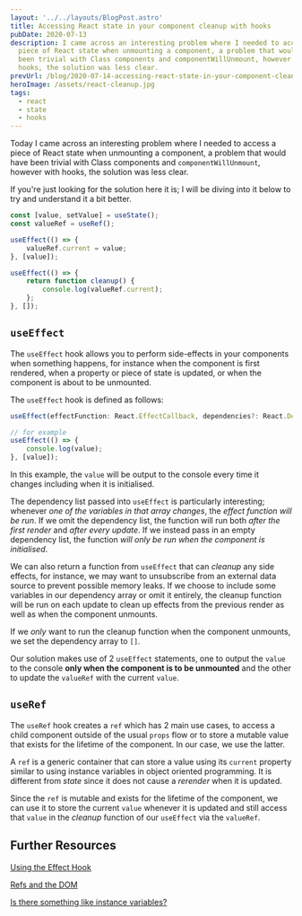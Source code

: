 ```yaml
---
layout: '../../layouts/BlogPost.astro'
title: Accessing React state in your component cleanup with hooks
pubDate: 2020-07-13
description: I came across an interesting problem where I needed to access a
  piece of React state when unmounting a component, a problem that would have
  been trivial with Class components and componentWillUnmount, however with
  hooks, the solution was less clear.
prevUrl: /blog/2020-07-14-accessing-react-state-in-your-component-cleanup-with-hooks/
heroImage: /assets/react-cleanup.jpg
tags:
  - react
  - state
  - hooks
---
```


Today I came across an interesting problem where I needed to access a piece of React state when unmounting a component, a problem that would have been trivial with Class components and `componentWillUnmount`, however with hooks, the solution was less clear.

If you're just looking for the solution here it is; I will be diving into it below to try and understand it a bit better.

```javascript
const [value, setValue] = useState();
const valueRef = useRef();

useEffect(() => {
	valueRef.current = value;
}, [value]);

useEffect(() => {
	return function cleanup() {
		console.log(valueRef.current);
	};
}, []);
```

## `useEffect`

The `useEffect` hook allows you to perform side-effects in your components when something happens, for instance when the component is first rendered, when a property or piece of state is updated, or when the component is about to be unmounted.

The `useEffect` hook is defined as follows:

```javascript
useEffect(effectFunction: React.EffectCallback, dependencies?: React.DependencyList | undefined)

// for example
useEffect(() => {
    console.log(value);
}, [value]);
```

In this example, the `value` will be output to the console every time it changes including when it is initialised.

The dependency list passed into `useEffect` is particularly interesting; whenever _one of the variables in that array changes_, the _effect function will be run_. If we omit the dependency list, the function will run both _after the first render_ and _after every update_. If we instead pass in an empty dependency list, the function _will only be run when the component is initialised_.

We can also return a function from `useEffect` that can _cleanup_ any side effects, for instance, we may want to unsubscribe from an external data source to prevent possible memory leaks. If we choose to include some variables in our dependency array or omit it entirely, the cleanup function will be run on each update to clean up effects from the previous render as well as when the component unmounts.

If we _only_ want to run the cleanup function when the component unmounts, we set the dependency array to `[]`.

Our solution makes use of 2 `useEffect` statements, one to output the `value` to the console **only when the component is to be unmounted** and the other to update the `valueRef` with the current `value`.

## `useRef`

The `useRef` hook creates a `ref` which has 2 main use cases, to access a child component outside of the usual `props` flow or to store a mutable value that exists for the lifetime of the component. In our case, we use the latter.

A `ref` is a generic container that can store a value using its `current` property similar to using instance variables in object oriented programming. It is different from _state_ since it does not cause a _rerender_ when it is updated.

Since the `ref` is mutable and exists for the lifetime of the component, we can use it to store the current `value` whenever it is updated and still access that `value` in the _cleanup_ function of our `useEffect` via the `valueRef`.

## Further Resources

[Using the Effect Hook](https://reactjs.org/docs/hooks-effect.html)

[Refs and the DOM](https://reactjs.org/docs/refs-and-the-dom.html)

[Is there something like instance variables?](https://reactjs.org/docs/hooks-faq.html#is-there-something-like-instance-variables)
